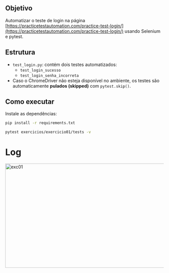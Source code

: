 ## Objetivo
Automatizar o teste de login na página [https://practicetestautomation.com/practice-test-login/](https://practicetestautomation.com/practice-test-login/) usando Selenium e pytest.

## Estrutura
- `test_login.py`: contém dois testes automatizados:
  - `test_login_sucesso`
  - `test_login_senha_incorreta`
- Caso o ChromeDriver não esteja disponível no ambiente, os testes são automaticamente **pulados (skipped)** com `pytest.skip()`.

## Como executar
Instale as dependências:
```bash
pip install -r requirements.txt

pytest exercicios/exercicio01/tests -v

```
# Log

<img width="1297" height="331" alt="exc01" src="https://github.com/user-attachments/assets/81789236-0402-454f-ae63-91947c37d39a" />


